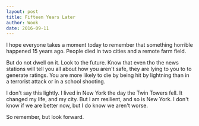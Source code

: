 ```yaml
---
layout: post
title: Fifteen Years Later
author: Wook
date: 2016-09-11
---
```

I hope everyone takes a moment today to remember that something horrible happened
15 years ago.  People died in two cities and a remote farm field.
 
But do not dwell on it.  Look to the future.  Know that even tho the news stations will tell you
all about how you aren't safe, they are lying to you to to generate ratings.  You are more
likely to die by being hit by lightning
than in a terrorist attack or in a school shooting.

I don't say this lightly.  I lived in New York the day the Twin Towers fell.  It changed my
life, and my city.  But I am resilient, and so is New York.  I don't know if we are better now,
but I do know we aren't worse.

So remember, but look forward.
